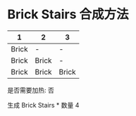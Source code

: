 # Brick Stairs 合成方法

|1|2|3|
|----|-----|-----|
|Brick|-|-|
|Brick|Brick|-|
|Brick|Brick|Brick|

是否需要加热: 否

生成 Brick Stairs \* 数量 4
<br/> <br/> <br/> 

